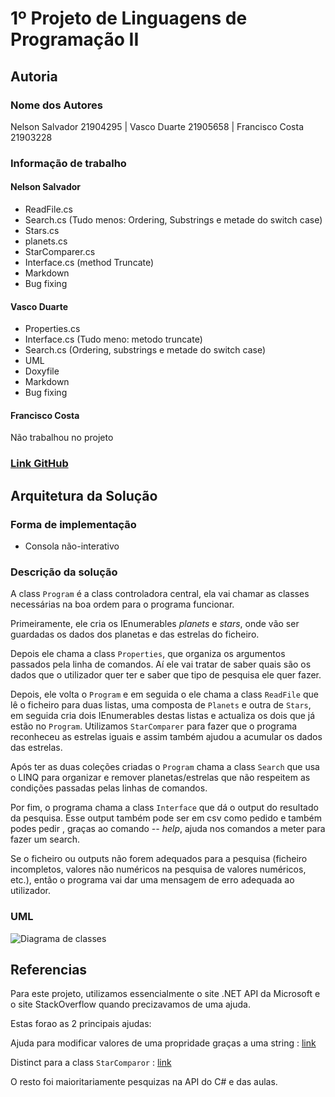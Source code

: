 # 1º Projeto de Linguagens de Programação II
## Autoria 
### Nome dos Autores
Nelson Salvador 21904295 | Vasco Duarte 21905658 | Francisco Costa 21903228

### Informação de trabalho

#### Nelson Salvador
- ReadFile.cs
- Search.cs (Tudo menos: Ordering, Substrings e metade do switch case)
- Stars.cs
- planets.cs
- StarComparer.cs
- Interface.cs (method Truncate)
- Markdown
- Bug fixing

#### Vasco Duarte
- Properties.cs
- Interface.cs (Tudo meno: metodo truncate)
- Search.cs (Ordering, substrings e metade do switch case)
- UML
- Doxyfile
- Markdown
- Bug fixing

#### Francisco Costa
Não trabalhou no projeto

### [Link GitHub](https://github.com/Vascord/LP2_Project1)

## Arquitetura da Solução

### Forma de implementação
- Consola não-interativo

### Descrição da solução

A class `Program` é a class controladora central, ela vai chamar as classes necessárias na boa ordem para o programa funcionar.
 
Primeiramente, ele cria os IEnumerables _planets_ e _stars_, onde vão ser guardadas os dados dos planetas e das estrelas do ficheiro.
 
Depois ele chama a class `Properties`, que organiza os argumentos passados pela linha de comandos. Aí ele vai tratar de saber quais são os dados que o 
utilizador quer ter e saber que tipo de pesquisa ele quer fazer.
 
Depois, ele volta o `Program` e em seguida o ele chama a class `ReadFile` que lê o ficheiro para duas listas, uma composta de `Planets` e outra de `Stars`, em seguida cria dois IEnumerables destas listas e actualiza os dois que já estão no `Program`. Utilizamos `StarComparer` para fazer que o programa reconheceu as
estrelas iguais e assim também ajudou a acumular os dados das estrelas.
 
Após ter as duas coleções criadas o `Program` chama a class `Search` que usa o LINQ para organizar e remover planetas/estrelas que não respeitem as condições passadas pelas linhas de comandos.
 
Por fim, o programa chama a class `Interface` que dá o output do resultado da pesquisa. Esse output também pode ser em csv como pedido e também podes pedir
, graças ao comando _-- help_, ajuda nos comandos a meter para fazer um search.
 
Se o ficheiro ou outputs não forem adequados para a pesquisa (ficheiro incompletos, valores não numéricos na pesquisa de valores numéricos, etc.), 
então o programa vai dar uma mensagem de erro adequada ao utilizador.


### UML

![Diagrama de classes](UML.png)

## Referencias

Para este projeto, utilizamos essencialmente o site .NET API da Microsoft e o site StackOverflow quando precizavamos de uma ajuda.

Estas forao as 2 principais ajudas:

Ajuda para modificar valores de uma propridade graças a uma string : [link](https://stackoverflow.com/questions/1196991/get-property-value-from-string-using-reflection)

Distinct para a class `StarComparor` : [link](https://docs.microsoft.com/en-us/dotnet/api/system.linq.enumerable.distinct?view=net-5.0)

O resto foi maioritariamente pesquizas na API do C# e das aulas.